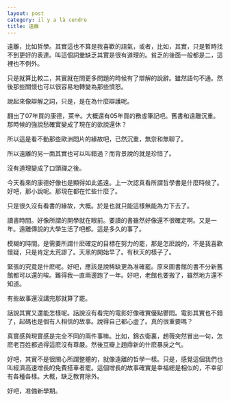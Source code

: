 ```yaml
---
layout: post
category: il y a là cendre
title: 遠離
---
```


遠離，比如哲學。其實這也不算是我喜歡的語氣，或者，比如，其實，只是暫時找不到更好的表達。叫這個詞彙缺乏其實是很有道理的。貧乏的後面一般都是二，這裡也不例外。

只是就算比較二，其實就在問更多問題的時候有了辯解的說辭。雖然語句不通。然後那些關懷也可以很容易地轉變為那些憤怒。

說起來像辯解之詞，只是，是在為什麼辯護呢。

翻出了07年買的康德，萊辛。大概還有05年買的務虛筆記吧。舊書和遠離沉重。那時候的強說愁確實變成了現在的欲說還休？

所以這是看不動那些歐洲悶片的緣故吧，已然沉重，無奈和無聊了。

所以遠離的另一面其實也可以叫錯過？而背景說的就是珍惜了。

沒有道理變成了口頭禪之後。

今天看來的康德好像也是顯得如此遙遠。上一次認真看所謂哲學書是什麼時候了。好吧，那小說呢。那現在都在忙些什麼了。

只是很久沒有看書的緣故，大概。於是也就只能這樣無能為力下去了。

讀書時間。好像所謂的開學就在眼前。要讀的書雖然好像還不很確定啊。又是一年。遠離傳說的大學生活了吧都。這是多久的事了。

模糊的時間。是需要所謂什麽確定的目標在努力的罷，那是怎麽說的，不是我喜歡懷疑，只是肯定太荒謬了。天黑的開始早了。有秋天的樣子了。

緊張的究竟是什麽呢。好吧，應該是說稀缺更為准確罷。原來圖書館的書不分新舊館都可以還的唉。難得我一直兩邊跑了一年。好吧，老館也要搬了，雖然地方還不知道。

有些故事還沒講完那就算了罷。

話說其實又還能怎樣呢。話說沒有看完的電影好像確實優點鬱悶。電影其實也不錯了，起碼也是個有人相信的故事。說得自己都心虛了。真的很重要嗎？

真實感與現實感是完全不同的兩件事嘛。比如，錦衣衛裏，趙薇突然冒出一句，怎麽老百姓都過得這麽沒有尊嚴。然後豆瓣上趙鼎新的什麽暴戾之气。

好吧，其實不是很關心所謂整體的，就像遠離的哲學一樣。只是，感覺這個我們也叫經濟高速增長的免費搭車者罷。這個增長的故事確實是幸福總是相似的，不幸卻有各種各樣。大概，缺乏教育除外。

好吧，准備新學期。
